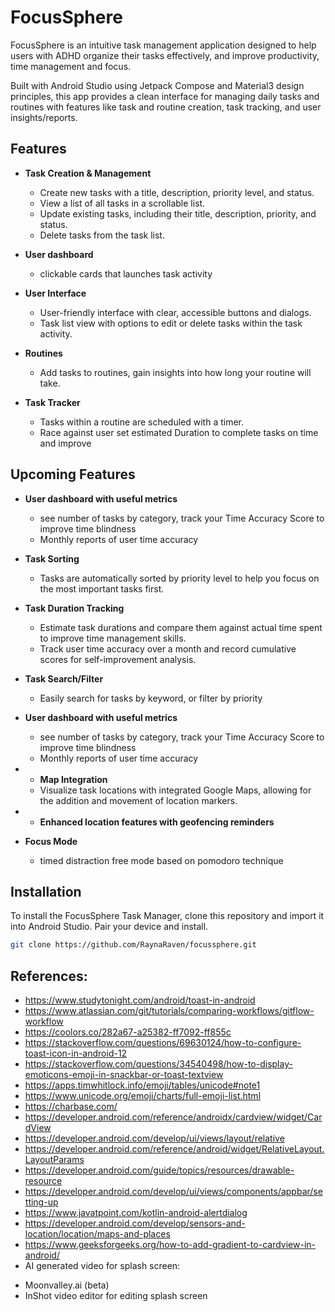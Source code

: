 # FocusSphere

FocusSphere is an intuitive task management application designed to help users with ADHD organize their tasks effectively, and improve productivity, time management and focus. 

Built with Android Studio using Jetpack Compose and Material3 design principles, this app provides a clean interface for managing daily tasks and routines with features like task and routine creation, task tracking, and user insights/reports.

## Features

- **Task Creation & Management**
  - Create new tasks with a title, description, priority level, and status.
  - View a list of all tasks in a scrollable list.
  - Update existing tasks, including their title, description, priority, and status.
  - Delete tasks from the task list.

- **User dashboard**
  - clickable cards that launches task activity

- **User Interface**
  - User-friendly interface with clear, accessible buttons and dialogs.
  - Task list view with options to edit or delete tasks within the task activity.
 
- **Routines**
  - Add tasks to routines, gain insights into how long your routine will take.

- **Task Tracker**
  - Tasks within a routine are scheduled with a timer.
  - Race against user set estimated Duration to complete tasks on time and improve 

## Upcoming Features

- **User dashboard with useful metrics**
  - see number of tasks by category, track your Time Accuracy Score to improve time blindness
  - Monthly reports of user time accuracy

- **Task Sorting**
  - Tasks are automatically sorted by priority level to help you focus on the most important tasks first.

- **Task Duration Tracking**
  - Estimate task durations and compare them against actual time spent to improve time management skills.
  - Track user time accuracy over a month and record cumulative scores for self-improvement analysis.

- **Task Search/Filter**
  - Easily search for tasks by keyword, or filter by priority
 
- **User dashboard with useful metrics**
  - see number of tasks by category, track your Time Accuracy Score to improve time blindness
  - Monthly reports of user time accuracy

- - **Map Integration**
  - Visualize task locations with integrated Google Maps, allowing for the addition and movement of location markers.
- - **Enhanced location features with geofencing reminders**

- **Focus Mode**
   - timed distraction free mode based on pomodoro technique

## Installation

To install the FocusSphere Task Manager, clone this repository and import it into Android Studio. Pair your device and install.

```bash
git clone https://github.com/RaynaRaven/focussphere.git
```


## References: 

* https://www.studytonight.com/android/toast-in-android
* https://www.atlassian.com/git/tutorials/comparing-workflows/gitflow-workflow
* https://coolors.co/282a67-a25382-ff7092-ff855c
* https://stackoverflow.com/questions/69630124/how-to-configure-toast-icon-in-android-12
* https://stackoverflow.com/questions/34540498/how-to-display-emoticons-emoji-in-snackbar-or-toast-textview
* https://apps.timwhitlock.info/emoji/tables/unicode#note1
* https://www.unicode.org/emoji/charts/full-emoji-list.html
* https://charbase.com/
* https://developer.android.com/reference/androidx/cardview/widget/CardView
* https://developer.android.com/develop/ui/views/layout/relative
* https://developer.android.com/reference/android/widget/RelativeLayout.LayoutParams
* https://developer.android.com/guide/topics/resources/drawable-resource
* https://developer.android.com/develop/ui/views/components/appbar/setting-up
* https://www.javatpoint.com/kotlin-android-alertdialog
* https://developer.android.com/develop/sensors-and-location/location/maps-and-places
* https://www.geeksforgeeks.org/how-to-add-gradient-to-cardview-in-android/
* AI generated video for splash screen:
 - Moonvalley.ai (beta)
 - InShot video editor for editing splash screen
